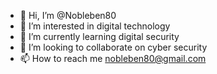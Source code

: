 - 👋 Hi, I’m @Nobleben80
- 👀 I’m interested in digital technology
- 🌱 I’m currently learning digital security
- 💞️ I’m looking to collaborate on cyber security
- 📫 How to reach me nobleben80@gmail.com

<!---
Nobleben80/Nobleben80 is a ✨ special ✨ repository because its `README.md` (this file) appears on your GitHub profile.
You can click the Preview link to take a look at your changes.
--->
